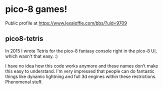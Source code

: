 
# pico-8 games!

Public profile at
  https://www.lexaloffle.com/bbs/?uid=9709

## pico8-tetris
In 2015 I wrote Tetris for the pico-8 fantasy console
right in the pico-8 UI, which wasn't that easy.  :)

I have no idea how this code works anymore and these names 
don't make this easy to understand.  I'm very impressed that
people can do fantastic things like dynamic lightning and full
3d engines within these restrictions.  Phenomenal stuff.


